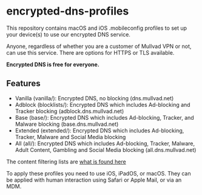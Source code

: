 # encrypted-dns-profiles

This repository contains macOS and iOS .mobileconfig profiles to set up your device(s) to use our encrypted DNS service.

Anyone, regardless of whether you are a customer of Mullvad VPN or not, can use this service. There are options for HTTPS or TLS available.

**Encrypted DNS is free for everyone.**

## Features

- Vanilla (vanilla/): Encrypted DNS, no blocking (dns.mullvad.net)
- Adblock (blocklists/): Encrypted DNS which includes Ad-blocking and Tracker blocking (adblock.dns.mullvad.net)
- Base (base/): Encrypted DNS which includes Ad-blocking, Tracker, and Malware blocking (base.dns.mullvad.net)
- Extended (extended/): Encrypted DNS which includes Ad-blocking, Tracker, Malware and Social Media blocking
- All (all/): Encrypted DNS which includes Ad-blocking, Tracker, Malware, Adult Content, Gambling and Social Media blocking (all.dns.mullvad.net)

The content filtering lists are [what is found here](https://github.com/mullvad/dns-blocklists)

To apply these profiles you need to use iOS, iPadOS, or macOS. They can be applied with human interaction using Safari or Apple Mail, or via an MDM.

